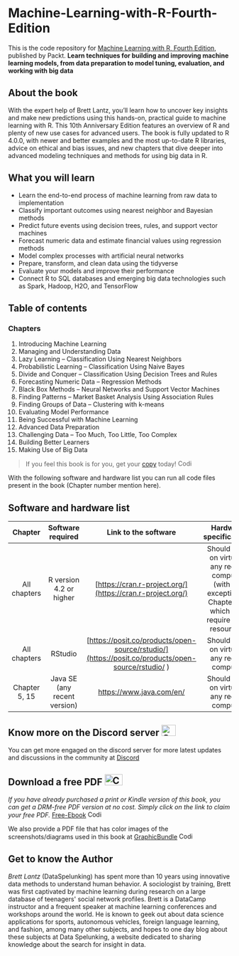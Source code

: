 # Machine-Learning-with-R-Fourth-Edition
This is the code repository for [Machine Learning with R, Fourth Edition](https://www.amazon.com/Machine-Learning-cleansing-modeling-tidyverse/dp/1801071322/), published by Packt.
**Learn techniques for building and improving machine learning models, from data preparation to model tuning, evaluation, and working with big data**

## About the book

With the expert help of Brett Lantz, you’ll learn how to uncover key insights and make new predictions using this hands-on, practical guide to machine learning with R. This 10th Anniversary Edition features an overview of R and plenty of new use cases for advanced users. The book is fully updated to R 4.0.0, with newer and better examples and the most up-to-date R libraries, advice on ethical and bias issues, and new chapters that dive deeper into advanced modeling techniques and methods for using big data in R.

## What you will learn
- Learn the end-to-end process of machine learning from raw data to implementation
- Classify important outcomes using nearest neighbor and Bayesian methods
- Predict future events using decision trees, rules, and support vector machines
- Forecast numeric data and estimate financial values using regression methods
- Model complex processes with artificial neural networks
- Prepare, transform, and clean data using the tidyverse
- Evaluate your models and improve their performance
- Connect R to SQL databases and emerging big data technologies such as Spark, Hadoop, H2O, and TensorFlow


## Table of contents
### Chapters
1. Introducing Machine Learning
2. Managing and Understanding Data
3. Lazy Learning – Classification  Using Nearest Neighbors
4. Probabilistic Learning – Classification Using Naive Bayes
5. Divide and Conquer – Classification Using Decision Trees and Rules
6. Forecasting Numeric Data – Regression Methods
7. Black Box Methods – Neural Networks and Support Vector Machines
8. Finding Patterns – Market Basket Analysis Using Association Rules
9. Finding Groups of Data – Clustering with k-means
10. Evaluating Model Performance
11. Being Successful with Machine Learning
12. Advanced Data Preparation
13. Challenging Data – Too Much, Too Little, Too Complex
14. Building Better Learners
15. Making Use of Big Data



> If you feel this book is for you, get your [copy](https://www.amazon.com/Machine-Learning-cleansing-modeling-tidyverse/dp/1801071322/) today! <img alt="Coding" height="15" width="35"  src="https://media.tenor.com/ex_HDD_k5P8AAAAi/habbo-habbohotel.gif">


With the following software and hardware list you can run all code files present in the book (Chapter number mention here).

## Software and hardware list

| Chapter | Software required    | Link to the software    | Hardware specifications    | OS required    |
|:---:  |:---:  |:---:  |:---:  |:---:  |
| All chapters  | R version 4.2 or higher  | [https://cran.r-project.org/](https://cran.r-project.org/) | Should work on virtually any recent computer (with the exception of Chapter 15, which may require more resources)  | Windows, MacOS, Linux  |
| All chapters  | RStudio  | [https://posit.co/products/open-source/rstudio/](https://posit.co/products/open-source/rstudio/ ) | Should work on virtually any recent computer  | Windows, MacOS, Linux |
| Chapter 5, 15  | Java SE (any recent version)  | [https://www.java.com/en/ ](https://www.java.com/en/) | Should work on virtually any recent computer  | Windows, MacOS, Linux |


## Know more on the Discord server <img alt="Coding" height="25" width="32"  src="https://cliply.co/wp-content/uploads/2021/08/372108630_DISCORD_LOGO_400.gif">
You can get more engaged on the discord server for more latest updates and discussions in the community at [Discord](https://packt.link/r)

## Download a free PDF <img alt="Coding" height="25" width="40" src="https://emergency.com.au/wp-content/uploads/2021/03/free.gif">

_If you have already purchased a print or Kindle version of this book, you can get a DRM-free PDF version at no cost. Simply click on the link to claim your free PDF._
[Free-Ebook](https://www.packtpub.com/product/machine-learning-with-r-fourth-edition/9781801071321) <img alt="Coding" height="15" width="35"  src="https://media.tenor.com/ex_HDD_k5P8AAAAi/habbo-habbohotel.gif">

We also provide a PDF file that has color images of the screenshots/diagrams used in this book at [GraphicBundle]() <img alt="Coding" height="15" width="35"  src="https://media.tenor.com/ex_HDD_k5P8AAAAi/habbo-habbohotel.gif">


## Get to know the Author
_Brett Lantz_ (DataSpelunking) has spent more than 10 years using innovative data methods to understand human behavior. A sociologist by training, Brett was first captivated by machine learning during research on a large database of teenagers' social network profiles. Brett is a DataCamp instructor and a frequent speaker at machine learning conferences and workshops around the world. He is known to geek out about data science applications for sports, autonomous vehicles, foreign language learning, and fashion, among many other subjects, and hopes to one day blog about these subjects at Data Spelunking, a website dedicated to sharing knowledge about the search for insight in data.
